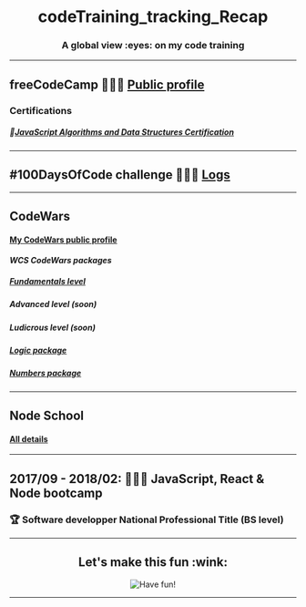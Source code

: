 <h1 align="center">codeTraining_tracking_Recap</h1>
<h3 align="center">A global view :eyes: on my code training</h3>

---

## freeCodeCamp 👩🏻‍🎓 [Public profile](https://www.freecodecamp.org/codingk8)

### Certifications
##### 🏅[JavaScript Algorithms and Data Structures Certification](https://www.freecodecamp.org/certification/codingk8/javascript-algorithms-and-data-structures)

---

## #100DaysOfCode challenge 👩🏻‍💻 [Logs](https://github.com/codingk8/codeTraining_tracking_Recap/blob/master/%23100DaysOfCode%20-%20Round%201.md)

---

## CodeWars

#### [My CodeWars public profile](https://www.codewars.com/users/codingk8)

#### _WCS CodeWars packages_

##### [Fundamentals level](https://github.com/codingk8/codeWars_Fundamentals_WCS_Bootcamp)
##### Advanced level (soon)
##### Ludicrous level (soon)
##### [Logic package](https://github.com/codingk8/codeWars_Logic_WCS_Bootcamp)
##### [Numbers package](https://github.com/codingk8/codeWars_Numbers_WCS_Bootcamp)

---

## Node School

#### [All details](https://github.com/codingk8/nodeSchool_Curriculum)

---

## 2017/09 - 2018/02: 👩🏻‍🎓 JavaScript, React & Node bootcamp

### :trophy: Software developper National Professional Title (BS level)

___

<h2 align="center">Let's make this fun :wink:</h2>
<p align="center"><img src="https://media.giphy.com/media/tSbgQoZd583Cg/giphy.gif" alt="Have fun!"/></p>
  
---

